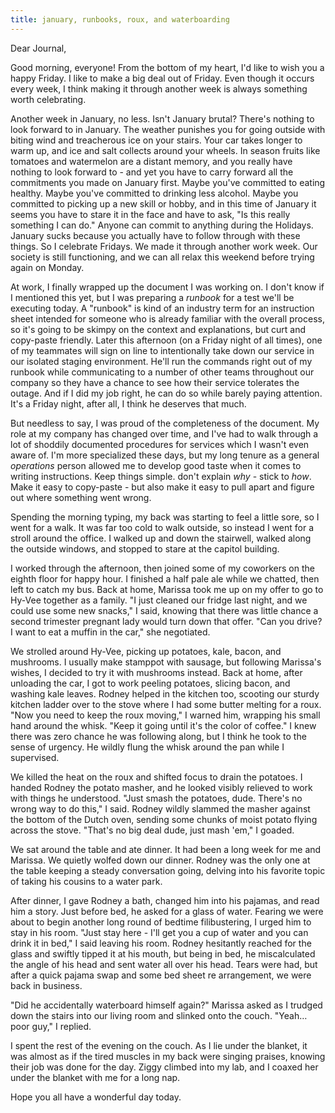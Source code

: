 ```yaml
---
title: january, runbooks, roux, and waterboarding
---
```


Dear Journal,

Good morning, everyone! From the bottom of my heart, I'd like to wish
you a happy Friday. I like to make a big deal out of Friday. Even though
it occurs every week, I think making it through another week is always
something worth celebrating.

Another week in January, no less. Isn't January brutal? There's nothing
to look forward to in January. The weather punishes you for going
outside with biting wind and treacherous ice on your stairs. Your car
takes longer to warm up, and ice and salt collects around your wheels.
In season fruits like tomatoes and watermelon are a distant memory, and
you really have nothing to look forward to - and yet you have to carry
forward all the commitments you made on January first. Maybe you've
committed to eating healthy. Maybe you've committed to drinking less
alcohol. Maybe you committed to picking up a new skill or hobby, and in
this time of January it seems you have to stare it in the face and have
to ask, "Is this really something I can do." Anyone can commit to
anything during the Holidays. January sucks because you actually have to
follow through with these things. So I celebrate Fridays. We made it
through another work week. Our society is still functioning, and we can
all relax this weekend before trying again on Monday.

At work, I finally wrapped up the document I was working on. I don't
know if I mentioned this yet, but I was preparing a *runbook* for a test
we'll be executing today. A "runbook" is kind of an industry term for an
instruction sheet intended for someone who is already familiar with the
overall process, so it's going to be skimpy on the context and
explanations, but curt and copy-paste friendly. Later this afternoon (on
a Friday night of all times), one of my teammates will sign on line to
intentionally take down our service in our isolated staging environment.
He'll run the commands right out of my runbook while communicating to a
number of other teams throughout our company so they have a chance to
see how their service tolerates the outage. And if I did my job right,
he can do so while barely paying attention. It's a Friday night, after
all, I think he deserves that much.

But needless to say, I was proud of the completeness of the document. My
role at my company has changed over time, and I've had to walk through a
lot of shoddily documented procedures for services which I wasn't even
aware of. I'm more specialized these days, but my long tenure as a
general *operations* person allowed me to develop good taste when it
comes to writing instructions. Keep things simple. don't explain *why* -
stick to *how*. Make it easy to copy-paste - but also make it easy to
pull apart and figure out where something went wrong.

Spending the morning typing, my back was starting to feel a little sore,
so I went for a walk. It was far too cold to walk outside, so instead I
went for a stroll around the office. I walked up and down the stairwell,
walked along the outside windows, and stopped to stare at the capitol
building.

I worked through the afternoon, then joined some of my coworkers on the
eighth floor for happy hour. I finished a half pale ale while we
chatted, then left to catch my bus. Back at home, Marissa took me up on
my offer to go to Hy-Vee together as a family. "I just cleaned our
fridge last night, and we could use some new snacks," I said, knowing
that there was little chance a second trimester pregnant lady would turn
down that offer. "Can you drive? I want to eat a muffin in the car," she
negotiated.

We strolled around Hy-Vee, picking up potatoes, kale, bacon, and
mushrooms. I usually make stamppot with sausage, but following Marissa's
wishes, I decided to try it with mushrooms instead. Back at home, after
unloading the car, I got to work peeling potatoes, slicing bacon, and
washing kale leaves. Rodney helped in the kitchen too, scooting our
sturdy kitchen ladder over to the stove where I had some butter melting
for a roux. "Now you need to keep the roux moving," I warned him,
wrapping his small hand around the whisk. "Keep it going until it's the
color of coffee." I knew there was zero chance he was following along,
but I think he took to the sense of urgency. He wildly flung the whisk
around the pan while I supervised.

We killed the heat on the roux and shifted focus to drain the potatoes.
I handed Rodney the potato masher, and he looked visibly relieved to
work with things he understood. "Just smash the potatoes, dude. There's
no wrong way to do this," I said. Rodney wildly slammed the masher
against the bottom of the Dutch oven, sending some chunks of moist
potato flying across the stove. "That's no big deal dude, just mash
'em," I goaded.

We sat around the table and ate dinner. It had been a long week for me
and Marissa. We quietly wolfed down our dinner. Rodney was the only one
at the table keeping a steady conversation going, delving into his
favorite topic of taking his cousins to a water park.

After dinner, I gave Rodney a bath, changed him into his pajamas, and
read him a story. Just before bed, he asked for a glass of water.
Fearing we were about to begin another long round of bedtime
filibustering, I urged him to stay in his room. "Just stay here - I'll
get you a cup of water and you can drink it in bed," I said leaving his
room. Rodney hesitantly reached for the glass and swiftly tipped it at
his mouth, but being in bed, he miscalculated the angle of his head and
sent water all over his head. Tears were had, but after a quick pajama
swap and some bed sheet re arrangement, we were back in business.

"Did he accidentally waterboard himself again?" Marissa asked as I
trudged down the stairs into our living room and slinked onto the couch.
"Yeah… poor guy," I replied.

I spent the rest of the evening on the couch. As I lie under the
blanket, it was almost as if the tired muscles in my back were singing
praises, knowing their job was done for the day. Ziggy climbed into my
lab, and I coaxed her under the blanket with me for a long nap.

Hope you all have a wonderful day today.

